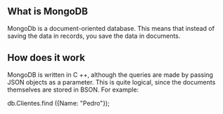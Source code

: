 ## What is MongoDB

MongoDb is a document-oriented database. This means that instead of saving the data in records, you save the data in documents.

## How does it work

MongoDB is written in C ++, although the queries are made by passing JSON objects as a parameter. This is quite logical, since the documents themselves are stored in BSON. For example:

db.Clientes.find ({Name: "Pedro"});

